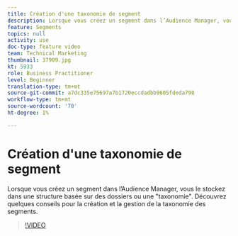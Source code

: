 ```yaml
---
title: Création d'une taxonomie de segment
description: Lorsque vous créez un segment dans l’Audience Manager, vous le stockez dans une structure basée sur des dossiers ou une "taxonomie". Découvrez quelques conseils pour la création et la gestion de la taxonomie des segments.
feature: Segments
topics: null
activity: use
doc-type: feature video
team: Technical Marketing
thumbnail: 37909.jpg
kt: 5933
role: Business Practitioner
level: Beginner
translation-type: tm+mt
source-git-commit: a7dc335e75697a7b1720eccdadbb9605fdeda798
workflow-type: tm+mt
source-wordcount: '70'
ht-degree: 1%

---
```



# Création d&#39;une taxonomie de segment

Lorsque vous créez un segment dans l’Audience Manager, vous le stockez dans une structure basée sur des dossiers ou une &quot;taxonomie&quot;. Découvrez quelques conseils pour la création et la gestion de la taxonomie des segments.

>[!VIDEO](https://video.tv.adobe.com/v/37909/?quality=12&learn=on)
